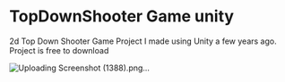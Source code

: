 # TopDownShooter Game unity
 2d Top Down Shooter Game Project I made using Unity a few years ago. Project is free to download
 
![Uploading Screenshot (1388).png…]()
